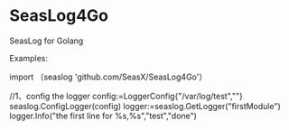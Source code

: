 # SeasLog4Go
SeasLog for Golang

Examples:

   import （seaslog 'github.com/SeasX/SeasLog4Go'）

   //1、config the logger
   config:=LoggerConfig{"/var/log/test",""}
   seaslog.ConfigLogger(config)
   logger:=seaslog.GetLogger("firstModule")
   logger.Info("the first line for %s,%s","test","done")
